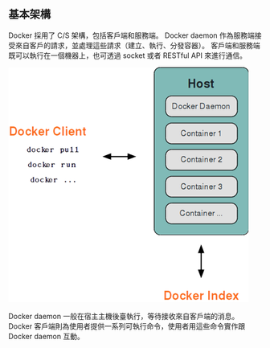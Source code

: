 ## 基本架構
Docker 採用了 C/S 架構，包括客戶端和服務端。
Docker daemon 作為服務端接受來自客戶的請求，並處理這些請求（建立、執行、分發容器）。
客戶端和服務端既可以執行在一個機器上，也可透過 socket 或者 RESTful API 來進行通信。

![Docker 基本架構](../_images/docker_arch.png)


Docker daemon 一般在宿主主機後臺執行，等待接收來自客戶端的消息。
Docker 客戶端則為使用者提供一系列可執行命令，使用者用這些命令實作跟 Docker daemon 互動。
